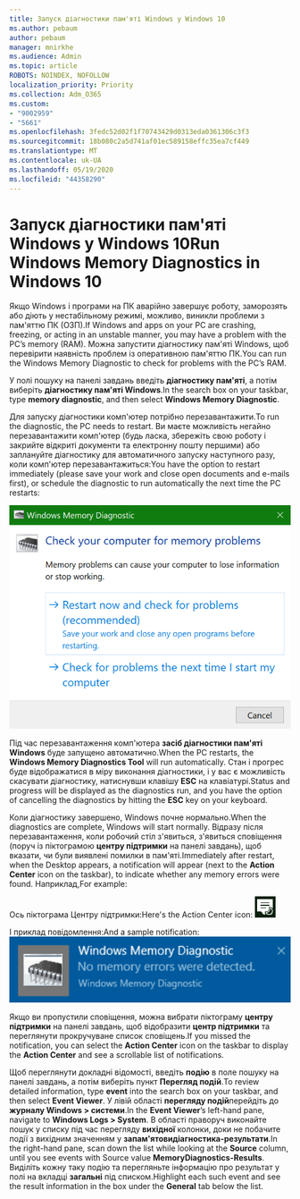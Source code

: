 ```yaml
---
title: Запуск діагностики пам'яті Windows у Windows 10
ms.author: pebaum
author: pebaum
manager: mnirkhe
ms.audience: Admin
ms.topic: article
ROBOTS: NOINDEX, NOFOLLOW
localization_priority: Priority
ms.collection: Adm_O365
ms.custom:
- "9002959"
- "5661"
ms.openlocfilehash: 3fedc52d02f1f70743429d0313eda0361306c3f3
ms.sourcegitcommit: 18b080c2a5d741af01ec589158effc35ea7cf449
ms.translationtype: MT
ms.contentlocale: uk-UA
ms.lasthandoff: 05/19/2020
ms.locfileid: "44358290"
---
```

# <a name="run-windows-memory-diagnostics-in-windows-10"></a><span data-ttu-id="77e44-102">Запуск діагностики пам'яті Windows у Windows 10</span><span class="sxs-lookup"><span data-stu-id="77e44-102">Run Windows Memory Diagnostics in Windows 10</span></span>

<span data-ttu-id="77e44-103">Якщо Windows і програми на ПК аварійно завершує роботу, заморозять або діють у нестабільному режимі, можливо, виникли проблеми з пам'яттю ПК (ОЗП).</span><span class="sxs-lookup"><span data-stu-id="77e44-103">If Windows and apps on your PC are crashing, freezing, or acting in an unstable manner, you may have a problem with the PC’s memory (RAM).</span></span> <span data-ttu-id="77e44-104">Можна запустити діагностику пам'яті Windows, щоб перевірити наявність проблем із оперативною пам'яттю ПК.</span><span class="sxs-lookup"><span data-stu-id="77e44-104">You can run the Windows Memory Diagnostic to check for problems with the PC’s RAM.</span></span>

<span data-ttu-id="77e44-105">У полі пошуку на панелі завдань введіть **діагностику пам'яті**, а потім виберіть **діагностику пам'яті Windows**.</span><span class="sxs-lookup"><span data-stu-id="77e44-105">In the search box on your taskbar, type **memory diagnostic**, and then select **Windows Memory Diagnostic**.</span></span> 

<span data-ttu-id="77e44-106">Для запуску діагностики комп'ютер потрібно перезавантажити.</span><span class="sxs-lookup"><span data-stu-id="77e44-106">To run the diagnostic, the PC needs to restart.</span></span> <span data-ttu-id="77e44-107">Ви маєте можливість негайно перезавантажити комп'ютер (будь ласка, збережіть свою роботу і закрийте відкриті документи та електронну пошту першими) або заплануйте діагностику для автоматичного запуску наступного разу, коли комп'ютер перезавантажиться:</span><span class="sxs-lookup"><span data-stu-id="77e44-107">You have the option to restart immediately (please save your work and close open documents and e-mails first), or schedule the diagnostic to run automatically the next time the PC restarts:</span></span>

![Діагностики пам'яті Windows](media/windows-memory-diagnostic.png)

<span data-ttu-id="77e44-109">Під час перезавантаження комп'ютера **засіб діагностики пам'яті Windows** буде запущено автоматично.</span><span class="sxs-lookup"><span data-stu-id="77e44-109">When the PC restarts, the **Windows Memory Diagnostics Tool** will run automatically.</span></span> <span data-ttu-id="77e44-110">Стан і прогрес буде відображатися в міру виконання діагностики, і у вас є можливість скасувати діагностику, натиснувши клавішу **ESC** на клавіатурі.</span><span class="sxs-lookup"><span data-stu-id="77e44-110">Status and progress will be displayed as the diagnostics run, and you have the option of cancelling the diagnostics by hitting the **ESC** key on your keyboard.</span></span>

<span data-ttu-id="77e44-111">Коли діагностику завершено, Windows почне нормально.</span><span class="sxs-lookup"><span data-stu-id="77e44-111">When the diagnostics are complete, Windows will start normally.</span></span>
<span data-ttu-id="77e44-112">Відразу після перезавантаження, коли робочий стіл з'явиться, з'явиться сповіщення (поруч із піктограмою **центру підтримки** на панелі завдань), щоб вказати, чи були виявлені помилки в пам'яті.</span><span class="sxs-lookup"><span data-stu-id="77e44-112">Immediately after restart, when the Desktop appears, a notification will appear (next to the **Action Center** icon on the taskbar), to indicate whether any memory errors were found.</span></span> <span data-ttu-id="77e44-113">Наприклад,</span><span class="sxs-lookup"><span data-stu-id="77e44-113">For example:</span></span>

<span data-ttu-id="77e44-114">Ось піктограма Центру підтримки:</span><span class="sxs-lookup"><span data-stu-id="77e44-114">Here's the Action Center icon:</span></span> ![Піктограма Центру підтримки](media/action-center-icon.png) 

<span data-ttu-id="77e44-116">І приклад повідомлення:</span><span class="sxs-lookup"><span data-stu-id="77e44-116">And a sample notification:</span></span> ![Немає помилок пам'яті](media/no-memory-errors.png)

<span data-ttu-id="77e44-118">Якщо ви пропустили сповіщення, можна вибрати піктограму **центру підтримки** на панелі завдань, щоб відобразити **центр підтримки** та переглянути прокручуване список сповіщень.</span><span class="sxs-lookup"><span data-stu-id="77e44-118">If you missed the notification, you can select the **Action Center** icon  on the taskbar to display the **Action Center** and see a scrollable list of notifications.</span></span>

<span data-ttu-id="77e44-119">Щоб переглянути докладні відомості, введіть **подію** в поле пошуку на панелі завдань, а потім виберіть пункт **Перегляд подій**.</span><span class="sxs-lookup"><span data-stu-id="77e44-119">To review detailed information, type **event** into the search box on your taskbar, and then select **Event Viewer**.</span></span> <span data-ttu-id="77e44-120">У лівій області **перегляду подій**перейдіть до **журналу Windows > системи**.</span><span class="sxs-lookup"><span data-stu-id="77e44-120">In the **Event Viewer**’s left-hand pane, navigate to **Windows Logs > System**.</span></span> <span data-ttu-id="77e44-121">В області праворуч виконайте пошук у списку під час перегляду **вихідної** колонки, доки не побачите події з вихідним значенням у **запам'ятовидіагностика-результати**.</span><span class="sxs-lookup"><span data-stu-id="77e44-121">In the right-hand pane, scan down the list while looking at the **Source** column, until you see events with Source value **MemoryDiagnostics-Results**.</span></span> <span data-ttu-id="77e44-122">Виділіть кожну таку подію та перегляньте інформацію про результат у полі на вкладці **загальні** під списком.</span><span class="sxs-lookup"><span data-stu-id="77e44-122">Highlight each such event and see the result information in the box under the **General** tab below the list.</span></span>
